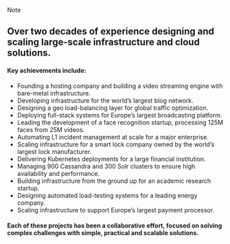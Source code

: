 

> [!NOTE]
> ## Over two decades of experience designing and scaling large-scale infrastructure and cloud solutions.
>
> 
> #### Key achievements include:
> - Founding a hosting company and building a video streaming engine with bare-metal infrastructure.  
> - Developing infrastructure for the world’s largest blog network.  
> - Designing a geo load-balancing layer for global traffic optimization.  
> - Deploying full-stack systems for Europe’s largest broadcasting platform.  
> - Leading the development of a face recognition startup, processing 125M faces from 25M videos.  
> - Automating L1 incident management at scale for a major enterprise.  
> - Scaling infrastructure for a smart lock company owned by the world’s largest lock manufacturer.  
> - Delivering Kubernetes deployments for a large financial institution.  
> - Managing 900 Cassandra and 300 Solr clusters to ensure high availability and performance.  
> - Building infrastructure from the ground up for an academic research startup.  
> - Designing automated load-testing systems for a leading energy company.  
> - Scaling infrastructure to support Europe’s largest payment processor.  
> 
> #### Each of these projects has been a collaborative effort, focused on solving complex challenges with simple, practical and scalable solutions.
>
> 
